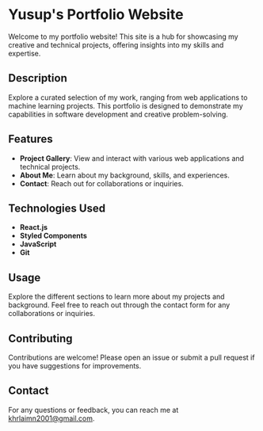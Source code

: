 # Yusup's Portfolio Website

Welcome to my portfolio website! This site is a hub for showcasing my creative and technical projects, offering insights into my skills and expertise.

## Description

Explore a curated selection of my work, ranging from web applications to machine learning projects. This portfolio is designed to demonstrate my capabilities in software development and creative problem-solving.

## Features

- **Project Gallery**: View and interact with various web applications and technical projects.
- **About Me**: Learn about my background, skills, and experiences.
- **Contact**: Reach out for collaborations or inquiries.

## Technologies Used

- **React.js**
- **Styled Components**
- **JavaScript**
- **Git**

## Usage

Explore the different sections to learn more about my projects and background. Feel free to reach out through the contact form for any collaborations or inquiries.

## Contributing

Contributions are welcome! Please open an issue or submit a pull request if you have suggestions for improvements.

## Contact

For any questions or feedback, you can reach me at [khrlaimn2001@gmail.com](mailto:khrlaimn2001@gmail.com).
